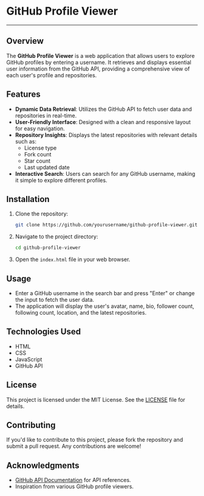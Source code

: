 
# GitHub Profile Viewer

---

## Overview

The **GitHub Profile Viewer** is a web application that allows users to explore GitHub profiles by entering a username. It retrieves and displays essential user information from the GitHub API, providing a comprehensive view of each user's profile and repositories.

## Features

- **Dynamic Data Retrieval**: Utilizes the GitHub API to fetch user data and repositories in real-time.
- **User-Friendly Interface**: Designed with a clean and responsive layout for easy navigation.
- **Repository Insights**: Displays the latest repositories with relevant details such as:
  - License type
  - Fork count
  - Star count
  - Last updated date
- **Interactive Search**: Users can search for any GitHub username, making it simple to explore different profiles.

## Installation

1. Clone the repository:
   ```bash
   git clone https://github.com/yourusername/github-profile-viewer.git
   ```
2. Navigate to the project directory:
   ```bash
   cd github-profile-viewer
   ```
3. Open the `index.html` file in your web browser.

## Usage

- Enter a GitHub username in the search bar and press "Enter" or change the input to fetch the user data.
- The application will display the user's avatar, name, bio, follower count, following count, location, and the latest repositories.

## Technologies Used

- HTML
- CSS
- JavaScript
- GitHub API

## License

This project is licensed under the MIT License. See the [LICENSE](LICENSE) file for details.

## Contributing

If you'd like to contribute to this project, please fork the repository and submit a pull request. Any contributions are welcome!

## Acknowledgments

- [GitHub API Documentation](https://docs.github.com/en/rest) for API references.
- Inspiration from various GitHub profile viewers.


